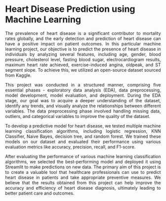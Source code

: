 # Heart Disease Prediction using Machine Learning
<div style="text-align: justify">
The prevalence of heart disease is a significant contributor to mortality rates globally, and the early detection and prediction of heart disease can have a positive impact on patient outcomes. In this particular machine learning project, our objective is to predict the presence of heart disease in individuals by analyzing several features, including age, gender, blood pressure, cholesterol level, fasting blood sugar, electrocardiogram results, maximum heart rate achieved, exercise-induced angina, oldpeak, and ST segment slope. To achieve this, we utilized an open-source dataset sourced from Kaggle.

This project was conducted in a structured manner, comprising five essential phases - exploratory data analysis (EDA), data preprocessing, model development, model evaluation, and deployment. During the EDA stage, our goal was to acquire a deeper understanding of the dataset, identify any trends, and visually analyze the relationships between different variables. The data preprocessing phase involved handling missing data, outliers, and categorical variables to improve the quality of the dataset.

To develop a predictive model for heart disease, we tested multiple machine learning classification algorithms, including logistic regression, KNN Classifier, Naive Bayes, decision tree, and random forest. We trained these models on our dataset and evaluated their performance using various evaluation metrics like accuracy, precision, recall, and F1-score.

After evaluating the performance of various machine learning classification algorithms, we selected the best-performing model and deployed it using Streamlit to make predictions on new data. The primary aim of this project is to create a valuable tool that healthcare professionals can use to predict heart disease in patients and take appropriate preventive measures. We believe that the results obtained from this project can help improve the accuracy and efficiency of heart disease diagnosis, ultimately leading to better patient care and outcomes.
</div>
